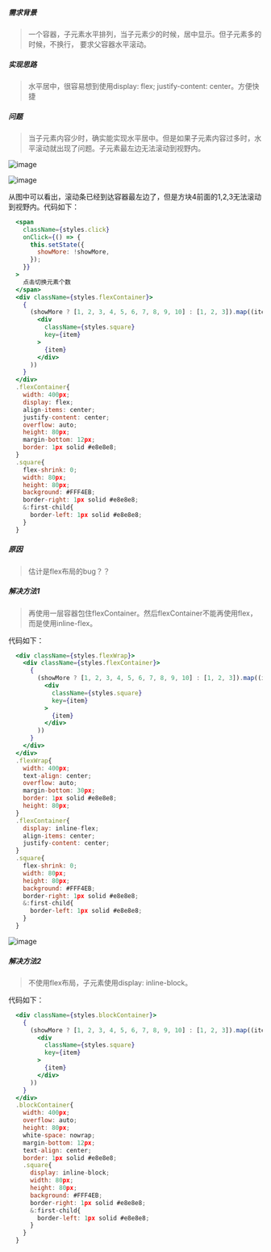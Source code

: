 ##### 需求背景
> 一个容器，子元素水平排列，当子元素少的时候，居中显示。但子元素多的时候，不换行，
要求父容器水平滚动。

##### 实现思路
> 水平居中，很容易想到使用display: flex; justify-content: center。方便快捷

##### 问题
> 当子元素内容少时，确实能实现水平居中。但是如果子元素内容过多时，水平滚动就出现了问题。子元素最左边无法滚动到视野内。

![image](https://github.com/lizuncong/Front-End-Development-Notes/blob/master/resource/flex-01.jpg)


![image](https://github.com/lizuncong/Front-End-Development-Notes/blob/master/resource/flex-02.jpg)

从图中可以看出，滚动条已经到达容器最左边了，但是方块4前面的1,2,3无法滚动到视野内。代码如下：
```jsx
  <span
    className={styles.click}
    onClick={() => {
      this.setState({
        showMore: !showMore,
      });
    }}
  >
    点击切换元素个数
  </span>
  <div className={styles.flexContainer}>
    {
      (showMore ? [1, 2, 3, 4, 5, 6, 7, 8, 9, 10] : [1, 2, 3]).map((item) => (
        <div
          className={styles.square}
          key={item}
        >
          {item}
        </div>
      ))
    }
  </div>
  .flexContainer{
    width: 400px;
    display: flex;
    align-items: center;
    justify-content: center;
    overflow: auto;
    height: 80px;
    margin-bottom: 12px;
    border: 1px solid #e8e8e8;
  }
  .square{
    flex-shrink: 0;
    width: 80px;
    height: 80px;
    background: #FFF4EB;
    border-right: 1px solid #e8e8e8;
    &:first-child{
      border-left: 1px solid #e8e8e8;
    }
  }
```

##### 原因
> 估计是flex布局的bug？？

##### 解决方法1
> 再使用一层容器包住flexContainer。然后flexContainer不能再使用flex，而是使用inline-flex。

代码如下：
```jsx
  <div className={styles.flexWrap}>
    <div className={styles.flexContainer}>
      {
        (showMore ? [1, 2, 3, 4, 5, 6, 7, 8, 9, 10] : [1, 2, 3]).map((item) => (
          <div
            className={styles.square}
            key={item}
          >
            {item}
          </div>
        ))
      }
    </div>
  </div>
  .flexWrap{
    width: 400px;
    text-align: center;
    overflow: auto;
    margin-bottom: 30px;
    border: 1px solid #e8e8e8;
    height: 80px;
  }
  .flexContainer{
    display: inline-flex;
    align-items: center;
    justify-content: center;
  }
  .square{
    flex-shrink: 0;
    width: 80px;
    height: 80px;
    background: #FFF4EB;
    border-right: 1px solid #e8e8e8;
    &:first-child{
      border-left: 1px solid #e8e8e8;
    }
  }
```
![image](https://github.com/lizuncong/Front-End-Development-Notes/blob/master/resource/flex-03.jpg)

##### 解决方法2
> 不使用flex布局，子元素使用display: inline-block。

代码如下：
```jsx
  <div className={styles.blockContainer}>
    {
      (showMore ? [1, 2, 3, 4, 5, 6, 7, 8, 9, 10] : [1, 2, 3]).map((item) => (
        <div
          className={styles.square}
          key={item}
        >
          {item}
        </div>
      ))
    }
  </div>
  .blockContainer{
    width: 400px;
    overflow: auto;
    height: 80px;
    white-space: nowrap;
    margin-bottom: 12px;
    text-align: center;
    border: 1px solid #e8e8e8;
    .square{
      display: inline-block;
      width: 80px;
      height: 80px;
      background: #FFF4EB;
      border-right: 1px solid #e8e8e8;
      &:first-child{
        border-left: 1px solid #e8e8e8;
      }
    }
  }
```
